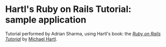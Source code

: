 # Hartl's Ruby on Rails Tutorial: sample application

Tutorial performed by Adrian Sharma, using Hartl's book:
the [*Ruby on Rails Tutorial*](http://railstutorial.org/)
by [Michael Hartl](http://michaelhartl.com/).
